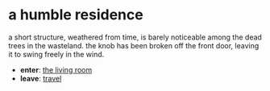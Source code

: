 # a humble residence

a short structure, weathered from time, is barely noticeable among the dead trees in the wasteland. the knob has been broken off the front door, leaving it to swing freely in the wind.

- **enter**: [the living room](the-living-room-h14h96.md)
- **leave**: [travel](travel-travel.md)
